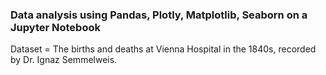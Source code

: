 ### Data analysis using Pandas, Plotly, Matplotlib, Seaborn on a Jupyter Notebook

Dataset = The births and deaths at Vienna Hospital in the 1840s, recorded by Dr. Ignaz Semmelweis.
